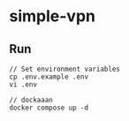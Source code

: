 # simple-vpn
## Run
```
// Set environment variables
cp .env.example .env
vi .env

// dockaaan
docker compose up -d
```
